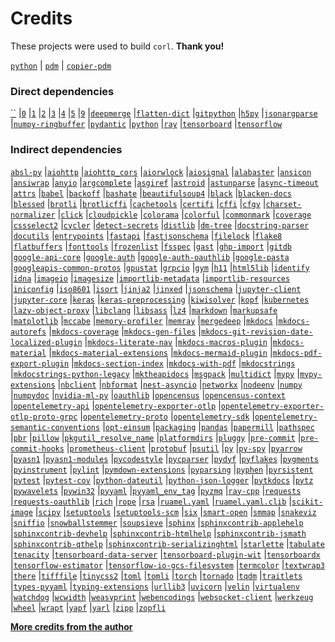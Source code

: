 <!-- Template repository: https://github.com/pawamoy/jinja-templates
     Template path: credits.md
-->

# Credits

These projects were used to build `corl`. **Thank you!**

[`python`](https://www.python.org/) |
[`pdm`](https://pdm.fming.dev/) |
[`copier-pdm`](https://github.com/pawamoy/copier-pdm)

### Direct dependencies

[``](https://pypi.org/project//) |[`0`](https://pypi.org/project/0/) |[`1`](https://pypi.org/project/1/) |[`2`](https://pypi.org/project/2/) |[`3`](https://pypi.org/project/3/) |[`4`](https://pypi.org/project/4/) |[`5`](https://pypi.org/project/5/) |[`9`](https://pypi.org/project/9/) |[`deepmerge`](https://pypi.org/project/deepmerge/) |[`flatten-dict`](https://pypi.org/project/flatten-dict/) |[`gitpython`](https://pypi.org/project/gitpython/) |[`h5py`](https://pypi.org/project/h5py/) |[`jsonargparse`](https://pypi.org/project/jsonargparse/) |[`numpy-ringbuffer`](https://pypi.org/project/numpy-ringbuffer/) |[`pydantic`](https://pypi.org/project/pydantic/) |[`python`](https://pypi.org/project/python/) |[`ray`](https://pypi.org/project/ray/) |[`tensorboard`](https://pypi.org/project/tensorboard/) |[`tensorflow`](https://pypi.org/project/tensorflow/)

### Indirect dependencies

[`absl-py`](https://pypi.org/project/absl-py/) |[`aiohttp`](https://pypi.org/project/aiohttp/) |[`aiohttp_cors`](https://pypi.org/project/aiohttp_cors/) |[`aiorwlock`](https://pypi.org/project/aiorwlock/) |[`aiosignal`](https://pypi.org/project/aiosignal/) |[`alabaster`](https://pypi.org/project/alabaster/) |[`ansicon`](https://pypi.org/project/ansicon/) |[`ansiwrap`](https://pypi.org/project/ansiwrap/) |[`anyio`](https://pypi.org/project/anyio/) |[`argcomplete`](https://pypi.org/project/argcomplete/) |[`asgiref`](https://pypi.org/project/asgiref/) |[`astroid`](https://pypi.org/project/astroid/) |[`astunparse`](https://pypi.org/project/astunparse/) |[`async-timeout`](https://pypi.org/project/async-timeout/) |[`attrs`](https://pypi.org/project/attrs/) |[`babel`](https://pypi.org/project/babel/) |[`backoff`](https://pypi.org/project/backoff/) |[`bashate`](https://pypi.org/project/bashate/) |[`beautifulsoup4`](https://pypi.org/project/beautifulsoup4/) |[`black`](https://pypi.org/project/black/) |[`blacken-docs`](https://pypi.org/project/blacken-docs/) |[`blessed`](https://pypi.org/project/blessed/) |[`brotli`](https://pypi.org/project/brotli/) |[`brotlicffi`](https://pypi.org/project/brotlicffi/) |[`cachetools`](https://pypi.org/project/cachetools/) |[`certifi`](https://pypi.org/project/certifi/) |[`cffi`](https://pypi.org/project/cffi/) |[`cfgv`](https://pypi.org/project/cfgv/) |[`charset-normalizer`](https://pypi.org/project/charset-normalizer/) |[`click`](https://pypi.org/project/click/) |[`cloudpickle`](https://pypi.org/project/cloudpickle/) |[`colorama`](https://pypi.org/project/colorama/) |[`colorful`](https://pypi.org/project/colorful/) |[`commonmark`](https://pypi.org/project/commonmark/) |[`coverage`](https://pypi.org/project/coverage/) |[`cssselect2`](https://pypi.org/project/cssselect2/) |[`cycler`](https://pypi.org/project/cycler/) |[`detect-secrets`](https://pypi.org/project/detect-secrets/) |[`distlib`](https://pypi.org/project/distlib/) |[`dm-tree`](https://pypi.org/project/dm-tree/) |[`docstring-parser`](https://pypi.org/project/docstring-parser/) |[`docutils`](https://pypi.org/project/docutils/) |[`entrypoints`](https://pypi.org/project/entrypoints/) |[`fastapi`](https://pypi.org/project/fastapi/) |[`fastjsonschema`](https://pypi.org/project/fastjsonschema/) |[`filelock`](https://pypi.org/project/filelock/) |[`flake8`](https://pypi.org/project/flake8/) |[`flatbuffers`](https://pypi.org/project/flatbuffers/) |[`fonttools`](https://pypi.org/project/fonttools/) |[`frozenlist`](https://pypi.org/project/frozenlist/) |[`fsspec`](https://pypi.org/project/fsspec/) |[`gast`](https://pypi.org/project/gast/) |[`ghp-import`](https://pypi.org/project/ghp-import/) |[`gitdb`](https://pypi.org/project/gitdb/) |[`google-api-core`](https://pypi.org/project/google-api-core/) |[`google-auth`](https://pypi.org/project/google-auth/) |[`google-auth-oauthlib`](https://pypi.org/project/google-auth-oauthlib/) |[`google-pasta`](https://pypi.org/project/google-pasta/) |[`googleapis-common-protos`](https://pypi.org/project/googleapis-common-protos/) |[`gpustat`](https://pypi.org/project/gpustat/) |[`grpcio`](https://pypi.org/project/grpcio/) |[`gym`](https://pypi.org/project/gym/) |[`h11`](https://pypi.org/project/h11/) |[`html5lib`](https://pypi.org/project/html5lib/) |[`identify`](https://pypi.org/project/identify/) |[`idna`](https://pypi.org/project/idna/) |[`imageio`](https://pypi.org/project/imageio/) |[`imagesize`](https://pypi.org/project/imagesize/) |[`importlib-metadata`](https://pypi.org/project/importlib-metadata/) |[`importlib-resources`](https://pypi.org/project/importlib-resources/) |[`iniconfig`](https://pypi.org/project/iniconfig/) |[`iso8601`](https://pypi.org/project/iso8601/) |[`isort`](https://pypi.org/project/isort/) |[`jinja2`](https://pypi.org/project/jinja2/) |[`jinxed`](https://pypi.org/project/jinxed/) |[`jsonschema`](https://pypi.org/project/jsonschema/) |[`jupyter-client`](https://pypi.org/project/jupyter-client/) |[`jupyter-core`](https://pypi.org/project/jupyter-core/) |[`keras`](https://pypi.org/project/keras/) |[`keras-preprocessing`](https://pypi.org/project/keras-preprocessing/) |[`kiwisolver`](https://pypi.org/project/kiwisolver/) |[`kopf`](https://pypi.org/project/kopf/) |[`kubernetes`](https://pypi.org/project/kubernetes/) |[`lazy-object-proxy`](https://pypi.org/project/lazy-object-proxy/) |[`libclang`](https://pypi.org/project/libclang/) |[`libsass`](https://pypi.org/project/libsass/) |[`lz4`](https://pypi.org/project/lz4/) |[`markdown`](https://pypi.org/project/markdown/) |[`markupsafe`](https://pypi.org/project/markupsafe/) |[`matplotlib`](https://pypi.org/project/matplotlib/) |[`mccabe`](https://pypi.org/project/mccabe/) |[`memory-profiler`](https://pypi.org/project/memory-profiler/) |[`memray`](https://pypi.org/project/memray/) |[`mergedeep`](https://pypi.org/project/mergedeep/) |[`mkdocs`](https://pypi.org/project/mkdocs/) |[`mkdocs-autorefs`](https://pypi.org/project/mkdocs-autorefs/) |[`mkdocs-coverage`](https://pypi.org/project/mkdocs-coverage/) |[`mkdocs-gen-files`](https://pypi.org/project/mkdocs-gen-files/) |[`mkdocs-git-revision-date-localized-plugin`](https://pypi.org/project/mkdocs-git-revision-date-localized-plugin/) |[`mkdocs-literate-nav`](https://pypi.org/project/mkdocs-literate-nav/) |[`mkdocs-macros-plugin`](https://pypi.org/project/mkdocs-macros-plugin/) |[`mkdocs-material`](https://pypi.org/project/mkdocs-material/) |[`mkdocs-material-extensions`](https://pypi.org/project/mkdocs-material-extensions/) |[`mkdocs-mermaid-plugin`](https://pypi.org/project/mkdocs-mermaid-plugin/) |[`mkdocs-pdf-export-plugin`](https://pypi.org/project/mkdocs-pdf-export-plugin/) |[`mkdocs-section-index`](https://pypi.org/project/mkdocs-section-index/) |[`mkdocs-with-pdf`](https://pypi.org/project/mkdocs-with-pdf/) |[`mkdocstrings`](https://pypi.org/project/mkdocstrings/) |[`mkdocstrings-python-legacy`](https://pypi.org/project/mkdocstrings-python-legacy/) |[`mktheapidocs`](https://pypi.org/project/mktheapidocs/) |[`msgpack`](https://pypi.org/project/msgpack/) |[`multidict`](https://pypi.org/project/multidict/) |[`mypy`](https://pypi.org/project/mypy/) |[`mypy-extensions`](https://pypi.org/project/mypy-extensions/) |[`nbclient`](https://pypi.org/project/nbclient/) |[`nbformat`](https://pypi.org/project/nbformat/) |[`nest-asyncio`](https://pypi.org/project/nest-asyncio/) |[`networkx`](https://pypi.org/project/networkx/) |[`nodeenv`](https://pypi.org/project/nodeenv/) |[`numpy`](https://pypi.org/project/numpy/) |[`numpydoc`](https://pypi.org/project/numpydoc/) |[`nvidia-ml-py`](https://pypi.org/project/nvidia-ml-py/) |[`oauthlib`](https://pypi.org/project/oauthlib/) |[`opencensus`](https://pypi.org/project/opencensus/) |[`opencensus-context`](https://pypi.org/project/opencensus-context/) |[`opentelemetry-api`](https://pypi.org/project/opentelemetry-api/) |[`opentelemetry-exporter-otlp`](https://pypi.org/project/opentelemetry-exporter-otlp/) |[`opentelemetry-exporter-otlp-proto-grpc`](https://pypi.org/project/opentelemetry-exporter-otlp-proto-grpc/) |[`opentelemetry-proto`](https://pypi.org/project/opentelemetry-proto/) |[`opentelemetry-sdk`](https://pypi.org/project/opentelemetry-sdk/) |[`opentelemetry-semantic-conventions`](https://pypi.org/project/opentelemetry-semantic-conventions/) |[`opt-einsum`](https://pypi.org/project/opt-einsum/) |[`packaging`](https://pypi.org/project/packaging/) |[`pandas`](https://pypi.org/project/pandas/) |[`papermill`](https://pypi.org/project/papermill/) |[`pathspec`](https://pypi.org/project/pathspec/) |[`pbr`](https://pypi.org/project/pbr/) |[`pillow`](https://pypi.org/project/pillow/) |[`pkgutil_resolve_name`](https://pypi.org/project/pkgutil_resolve_name/) |[`platformdirs`](https://pypi.org/project/platformdirs/) |[`pluggy`](https://pypi.org/project/pluggy/) |[`pre-commit`](https://pypi.org/project/pre-commit/) |[`pre-commit-hooks`](https://pypi.org/project/pre-commit-hooks/) |[`prometheus-client`](https://pypi.org/project/prometheus-client/) |[`protobuf`](https://pypi.org/project/protobuf/) |[`psutil`](https://pypi.org/project/psutil/) |[`py`](https://pypi.org/project/py/) |[`py-spy`](https://pypi.org/project/py-spy/) |[`pyarrow`](https://pypi.org/project/pyarrow/) |[`pyasn1`](https://pypi.org/project/pyasn1/) |[`pyasn1-modules`](https://pypi.org/project/pyasn1-modules/) |[`pycodestyle`](https://pypi.org/project/pycodestyle/) |[`pycparser`](https://pypi.org/project/pycparser/) |[`pydyf`](https://pypi.org/project/pydyf/) |[`pyflakes`](https://pypi.org/project/pyflakes/) |[`pygments`](https://pypi.org/project/pygments/) |[`pyinstrument`](https://pypi.org/project/pyinstrument/) |[`pylint`](https://pypi.org/project/pylint/) |[`pymdown-extensions`](https://pypi.org/project/pymdown-extensions/) |[`pyparsing`](https://pypi.org/project/pyparsing/) |[`pyphen`](https://pypi.org/project/pyphen/) |[`pyrsistent`](https://pypi.org/project/pyrsistent/) |[`pytest`](https://pypi.org/project/pytest/) |[`pytest-cov`](https://pypi.org/project/pytest-cov/) |[`python-dateutil`](https://pypi.org/project/python-dateutil/) |[`python-json-logger`](https://pypi.org/project/python-json-logger/) |[`pytkdocs`](https://pypi.org/project/pytkdocs/) |[`pytz`](https://pypi.org/project/pytz/) |[`pywavelets`](https://pypi.org/project/pywavelets/) |[`pywin32`](https://pypi.org/project/pywin32/) |[`pyyaml`](https://pypi.org/project/pyyaml/) |[`pyyaml_env_tag`](https://pypi.org/project/pyyaml_env_tag/) |[`pyzmq`](https://pypi.org/project/pyzmq/) |[`ray-cpp`](https://pypi.org/project/ray-cpp/) |[`requests`](https://pypi.org/project/requests/) |[`requests-oauthlib`](https://pypi.org/project/requests-oauthlib/) |[`rich`](https://pypi.org/project/rich/) |[`rope`](https://pypi.org/project/rope/) |[`rsa`](https://pypi.org/project/rsa/) |[`ruamel.yaml`](https://pypi.org/project/ruamel.yaml/) |[`ruamel.yaml.clib`](https://pypi.org/project/ruamel.yaml.clib/) |[`scikit-image`](https://pypi.org/project/scikit-image/) |[`scipy`](https://pypi.org/project/scipy/) |[`setuptools`](https://pypi.org/project/setuptools/) |[`setuptools-scm`](https://pypi.org/project/setuptools-scm/) |[`six`](https://pypi.org/project/six/) |[`smart-open`](https://pypi.org/project/smart-open/) |[`smmap`](https://pypi.org/project/smmap/) |[`snakeviz`](https://pypi.org/project/snakeviz/) |[`sniffio`](https://pypi.org/project/sniffio/) |[`snowballstemmer`](https://pypi.org/project/snowballstemmer/) |[`soupsieve`](https://pypi.org/project/soupsieve/) |[`sphinx`](https://pypi.org/project/sphinx/) |[`sphinxcontrib-applehelp`](https://pypi.org/project/sphinxcontrib-applehelp/) |[`sphinxcontrib-devhelp`](https://pypi.org/project/sphinxcontrib-devhelp/) |[`sphinxcontrib-htmlhelp`](https://pypi.org/project/sphinxcontrib-htmlhelp/) |[`sphinxcontrib-jsmath`](https://pypi.org/project/sphinxcontrib-jsmath/) |[`sphinxcontrib-qthelp`](https://pypi.org/project/sphinxcontrib-qthelp/) |[`sphinxcontrib-serializinghtml`](https://pypi.org/project/sphinxcontrib-serializinghtml/) |[`starlette`](https://pypi.org/project/starlette/) |[`tabulate`](https://pypi.org/project/tabulate/) |[`tenacity`](https://pypi.org/project/tenacity/) |[`tensorboard-data-server`](https://pypi.org/project/tensorboard-data-server/) |[`tensorboard-plugin-wit`](https://pypi.org/project/tensorboard-plugin-wit/) |[`tensorboardx`](https://pypi.org/project/tensorboardx/) |[`tensorflow-estimator`](https://pypi.org/project/tensorflow-estimator/) |[`tensorflow-io-gcs-filesystem`](https://pypi.org/project/tensorflow-io-gcs-filesystem/) |[`termcolor`](https://pypi.org/project/termcolor/) |[`textwrap3`](https://pypi.org/project/textwrap3/) |[`there`](https://pypi.org/project/there/) |[`tifffile`](https://pypi.org/project/tifffile/) |[`tinycss2`](https://pypi.org/project/tinycss2/) |[`toml`](https://pypi.org/project/toml/) |[`tomli`](https://pypi.org/project/tomli/) |[`torch`](https://pypi.org/project/torch/) |[`tornado`](https://pypi.org/project/tornado/) |[`tqdm`](https://pypi.org/project/tqdm/) |[`traitlets`](https://pypi.org/project/traitlets/) |[`types-pyyaml`](https://pypi.org/project/types-pyyaml/) |[`typing-extensions`](https://pypi.org/project/typing-extensions/) |[`urllib3`](https://pypi.org/project/urllib3/) |[`uvicorn`](https://pypi.org/project/uvicorn/) |[`velin`](https://pypi.org/project/velin/) |[`virtualenv`](https://pypi.org/project/virtualenv/) |[`watchdog`](https://pypi.org/project/watchdog/) |[`wcwidth`](https://pypi.org/project/wcwidth/) |[`weasyprint`](https://pypi.org/project/weasyprint/) |[`webencodings`](https://pypi.org/project/webencodings/) |[`websocket-client`](https://pypi.org/project/websocket-client/) |[`werkzeug`](https://pypi.org/project/werkzeug/) |[`wheel`](https://pypi.org/project/wheel/) |[`wrapt`](https://pypi.org/project/wrapt/) |[`yapf`](https://pypi.org/project/yapf/) |[`yarl`](https://pypi.org/project/yarl/) |[`zipp`](https://pypi.org/project/zipp/) |[`zopfli`](https://pypi.org/project/zopfli/)

**[More credits from the author](http://pawamoy.github.io/credits/)**